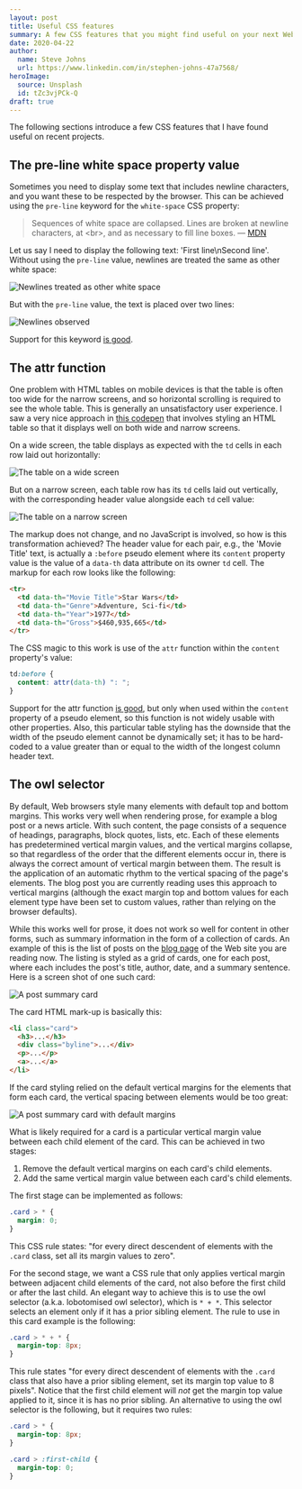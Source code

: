 ```yaml
---
layout: post
title: Useful CSS features
summary: A few CSS features that you might find useful on your next Web project.
date: 2020-04-22
author:
  name: Steve Johns
  url: https://www.linkedin.com/in/stephen-johns-47a7568/
heroImage:
  source: Unsplash
  id: tZc3vjPCk-Q
draft: true
---
```


The following sections introduce a few CSS features that I have found useful on recent projects.

## The pre-line white space property value

Sometimes you need to display some text that includes newline characters, and you want these to be respected by the browser. This can be achieved using the `pre-line` keyword for the `white-space` CSS property:

> Sequences of white space are collapsed. Lines are broken at newline characters, at &#60;br&#62;, and as necessary to fill line boxes.
> — [MDN](https://developer.mozilla.org/en-US/docs/Web/CSS/white-space)

Let us say I need to display the following text: 'First line\nSecond line'. Without using the `pre-line` value, newlines are treated the same as other white space:

![](/images/2020-04-21-useful-css-features/white-space-normal-2x.png "Newlines treated as other white space")

But with the `pre-line` value, the text is placed over two lines:

![](/images/2020-04-21-useful-css-features/white-space-pre-line-2x.png "Newlines observed")

Support for this keyword [is good](https://caniuse.com/#search=white-space%20pre-line).

## The attr function

One problem with HTML tables on mobile devices is that the table is often too wide for the narrow screens, and so horizontal scrolling is required to see the whole table. This is generally an unsatisfactory user experience. I saw a very nice approach in [this codepen](https://codepen.io/geoffyuen/pen/FCBEg) that involves styling an HTML table so that it displays well on both wide and narrow screens.

On a wide screen, the table displays as expected with the `td` cells in each row laid out horizontally:

![](/images/2020-04-21-useful-css-features/wide-table-2x.png "The table on a wide screen")

But on a narrow screen, each table row has its `td` cells laid out vertically, with the corresponding header value alongside each `td` cell value:

![](/images/2020-04-21-useful-css-features/narrow-table-2x.png "The table on a narrow screen")

The markup does not change, and no JavaScript is involved, so how is this transformation achieved? The header value for each pair, e.g., the 'Movie Title' text, is actually a `:before` pseudo element where its `content` property value is the value of a `data-th` data attribute on its owner `td` cell. The markup for each row looks like the following:

```html
<tr>
  <td data-th="Movie Title">Star Wars</td>
  <td data-th="Genre">Adventure, Sci-fi</td>
  <td data-th="Year">1977</td>
  <td data-th="Gross">$460,935,665</td>
</tr>
```

The CSS magic to this work is use of the `attr` function within the `content` property's value:

```css
td:before {
  content: attr(data-th) ": ";
}
```

Support for the attr function [is good](https://caniuse.com/#feat=css-gencontent), but only when used within the `content` property of a pseudo element, so this function is not widely usable with other properties. Also, this particular table styling has the downside that the width of the pseudo element cannot be dynamically set; it has to be hard-coded to a value greater than or equal to the width of the longest column header text.

## The owl selector

By default, Web browsers style many elements with default top and bottom margins. This works very well when rendering prose, for example a blog post or a news article. With such content, the page consists of a sequence of headings, paragraphs, block quotes, lists, etc. Each of these elements has predetermined vertical margin values, and the vertical margins collapse, so that regardless of the order that the different elements occur in, there is always the correct amount of vertical margin between them. The result is the application of an automatic rhythm to the vertical spacing of the page's elements. The blog post you are currently reading uses this approach to vertical margins (although the exact margin top and bottom values for each element type have been set to custom values, rather than relying on the browser defaults).

While this works well for prose, it does not work so well for content in other forms, such as summary information in the form of a collection of cards. An example of this is the list of posts on the [blog page](/blog) of the Web site you are reading now. The listing is styled as a grid of cards, one for each post, where each includes the post's title, author, date, and a summary sentence. Here is a screen shot of one such card:

![](/images/2020-04-21-useful-css-features/card-2x.png "A post summary card")

The card HTML mark-up is basically this:

```html
<li class="card">
  <h3>...</h3>
  <div class="byline">...</div>
  <p>...</p>
  <a>...</a>
</li>
```

If the card styling relied on the default vertical margins for the elements that form each card, the vertical spacing between elements would be too great:

![](/images/2020-04-21-useful-css-features/card-default-2x.png "A post summary card with default margins")

What is likely required for a card is a particular vertical margin value between each child element of the card. This can be achieved in two stages:

1. Remove the default vertical margins on each card's child elements.
2. Add the same vertical margin value between each card's child elements.

The first stage can be implemented as follows:

```css
.card > * {
  margin: 0;
}
```

This CSS rule states: "for every direct descendent of elements with the `.card` class, set all its margin values to zero".

For the second stage, we want a CSS rule that only applies vertical margin between adjacent child elements of the card, not also before the first child or after the last child. An elegant way to achieve this is to use the owl selector (a.k.a. lobotomised owl selector), which is `* + *`. This selector selects an element only if it has a prior sibling element. The rule to use in this card example is the following:

```css
.card > * + * {
  margin-top: 8px;
}
```

This rule states "for every direct descendent of elements with the `.card` class that also have a prior sibling element, set its margin top value to 8 pixels". Notice that the first child element will _not_ get the margin top value applied to it, since it is has no prior sibling. An alternative to using the owl selector is the following, but it requires two rules:

```css
.card > * {
  margin-top: 8px;
}

.card > :first-child {
  margin-top: 0;
}
```
